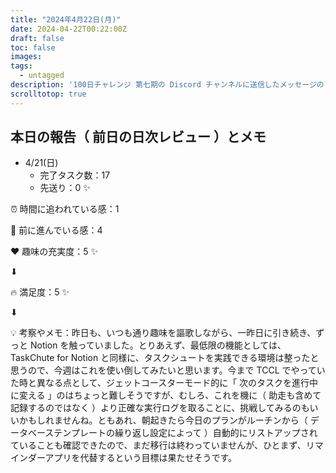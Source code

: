 ```yaml
---
title: "2024年4月22日(月)"
date: 2024-04-22T00:22:00Z
draft: false
toc: false
images:
tags: 
  - untagged
description: '100日チャレンジ 第七期の Discord チャンネルに送信したメッセージのアーカイブ'
scrolltotop: true
---
```


## 本日の報告（ 前日の日次レビュー ）とメモ

- 4/21(日)
  - 完了タスク数：17
  - 先送り：0 ✨

⏰ 時間に追われている感：1

💪 前に進んでいる感：4

❤️ 趣味の充実度：5 ✨

⬇︎

🔥 満足度：5 ✨

⬇︎

💡 考察やメモ：昨日も、いつも通り趣味を謳歌しながら、一昨日に引き続き、ずっと Notion を触っていました。とりあえず、最低限の機能としては、TaskChute for Notion と同様に、タスクシュートを実践できる環境は整ったと思うので、今週はこれを使い倒してみたいと思います。今まで TCCL でやっていた時と異なる点として、ジェットコースターモード的に「 次のタスクを進行中に変える 」のはちょっと難しそうですが、むしろ、これを機に（ 助走も含めて記録するのではなく ）より正確な実行ログを取ることに、挑戦してみるのもいいかもしれませんね。ともあれ、朝起きたら今日のプランがルーチンから（ データベーステンプレートの繰り返し設定によって ）自動的にリストアップされていることも確認できたので、まだ移行は終わっていませんが、ひとまず、リマインダーアプリを代替するという目標は果たせそうです。
